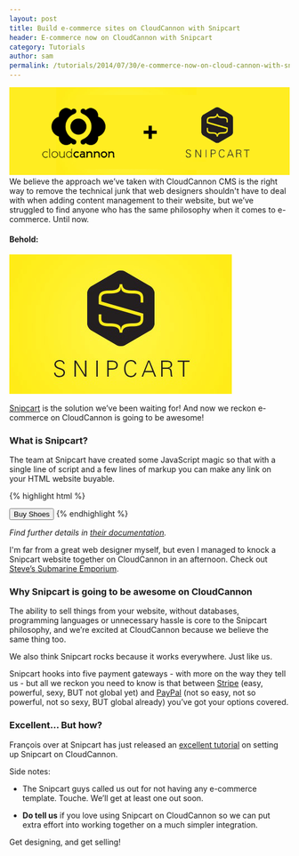 ```yaml
---
layout: post
title: Build e-commerce sites on CloudCannon with Snipcart
header: E-commerce now on CloudCannon with Snipcart
category: Tutorials
author: sam
permalink: /tutorials/2014/07/30/e-commerce-now-on-cloud-cannon-with-snipcart.html
---
```


![CloudCannon + Snipcart](/img/blog/snipcart-response/cloudcannon_and_snipcart.png)
We believe the approach we’ve taken with CloudCannon CMS is the right way to remove the technical junk that web designers shouldn't have to deal with when adding content management to their website, but we’ve struggled to find anyone who has the same philosophy when it comes to e-commerce. Until now.

#### Behold:

![Snipcart logo](/img/blog/snipcart-response/snipcart.png)

[Snipcart](http://www.snipcart.com) is the solution we’ve been waiting for! And now we reckon e-commerce on CloudCannon is going to be awesome!

### What is Snipcart?

The team at Snipcart have created some JavaScript magic so that with a single line of script and a few lines of markup you can make any link on your HTML website buyable.

{% highlight html %}
<script type="text/javascript"
  id="snipcart"
  src="https://app.snipcart.com/scripts/snipcart.js"
  data-api-key="{YOUR_API_KEY}">
</script>

<button class="snipcart-add-item"
  data-item-id="42"
  data-item-name="Shoes"
  data-item-price="10.00"
  data-item-url="/store">
  Buy Shoes
</button>
{% endhighlight %}

*Find further details in [their documentation](http://docs.snipcart.com/getting-started/installation).*

I'm far from a great web designer myself, but even I managed to knock a Snipcart website together on CloudCannon in an afternoon. Check out [Steve’s Submarine Emporium](http://sse.cloudvent.net/).

### Why Snipcart is going to be awesome on CloudCannon

The ability to sell things from your website, without databases, programming languages or unnecessary hassle is core to the Snipcart philosophy, and we’re excited at CloudCannon because we believe the same thing too.

We also think Snipcart rocks because it works everywhere. Just like us.

Snipcart hooks into five payment gateways - with more on the way they tell us - but all we reckon you need to know is that between [Stripe](https://stripe.com/) (easy, powerful, sexy, BUT not global yet) and [PayPal](https://www.paypal.com/) (not so easy, not so powerful, not so sexy, BUT global already) you’ve got your options covered.

### Excellent... But how?

François over at Snipcart has just released an [excellent tutorial](https://snipcart.com/blog/how-to-sell-online-with-cloudcannon) on setting up Snipcart on CloudCannon.

Side notes:

- The Snipcart guys called us out for not having any e-commerce template. Touche. We’ll get at least one out soon.

- **Do tell us** if you love using Snipcart on CloudCannon so we can put extra effort into working together on a much simpler integration.

Get designing, and get selling!
